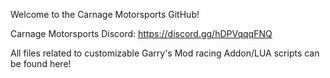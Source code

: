 Welcome to the Carnage Motorsports GitHub!

Carnage Motorsports Discord: https://discord.gg/hDPVqqqFNQ

All files related to customizable Garry's Mod racing Addon/LUA scripts can be found here!
